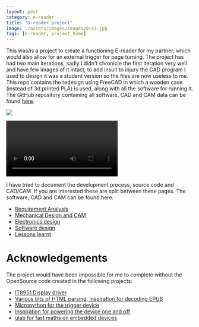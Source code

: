 ```yaml
---
layout: post
category: e-reader
title: "D-reader project"
image: ./assets/images/image%20(4).jpg
tags: [e-reader, project_home]
---
```



This was/is a project to create a functioning E-reader for my partner, which would also allow for an external trigger for page turning. The project has had two main iterations, sadly I didn't chronicle the first iteration very well and have few images of it intact, to add insult to injury the CAD program I used to design it was a student version so the files are now useless to me. This repo contains the redesign using FreeCAD in which a wooden case (instead of 3d printed PLA) is used, along with all the software for running it. The GitHub repository containing all software, CAD and CAM data can be found [here](https://github.com/dtourolle/d-reader-public).

![](./assets/images/image%20(4).jpg)

![](./assets/images/watch_in_action.mp4)

I have tried to document the development process, source code and CAD/CAM. If you are interested these are split between these pages. The software, CAD and CAM can be found here.


- [Requirement Analysis](https://dtourolle.github.io/requirement-analysis.html)
- [Mechanical Design and CAM](https://dtourolle.github.io/mechanical.html)
- [Electronics design](https://dtourolle.github.io/electronics.html)
- [Software design](https://dtourolle.github.io/software.html)
- [Lessons learnt](https://dtourolle.github.io/lessons.html)



# Acknowledgements

The project would have been impossible for me to complete without the OpenSource code created in the following projects:

- [IT8951 Display driver](https://github.com/GregDMeyer/IT8951)
- [Various bits of HTML parsing, inspiration for decoding EPUB](https://github.com/wustho/epr)
- [Micropython for the trigger device](https://micropython.org/)
- [Inspiration for powering the device one and off](https://github.com/NeonHorizon/lipopi)
- [ulab for fast maths on embedded devices](https://github.com/v923z/micropython-ulab)